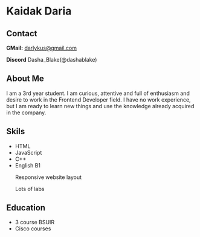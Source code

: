 # Kaidak Daria #
## Сontact ##
**GMail:** darlykus@gmail.com </p>
**Discord** Dasha_Blake(@dashablake)
## About Me ##
I am a 3rd year student. I am curious, attentive and full of enthusiasm and desire to work in the Frontend Developer field. I have no work experience, but I am ready to learn new things and use the knowledge already acquired in the company.
## Skils ##
* HTML
* JavaScript
* C++
* English B1 </p>
Responsive website layout </p>
Lots of labs
## Education ##
* 3 course BSUIR 
* Cisco courses